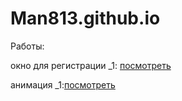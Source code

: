# Man813.github.io
Работы:

окно для регистрации _1: [посмотреть](https://man813.github.io/(6)wind_register/src/index.html "окно для регистрации")

анимация _1:[посмотреть](Man813.github.io/transitions/src/ "анимация от действий")
